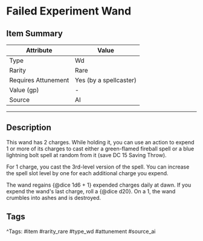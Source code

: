 # Failed Experiment Wand

## Item Summary

| Attribute            | Value                        |
|----------------------|------------------------------|
| Type                 | Wd |
| Rarity               | Rare             |
| Requires Attunement  | Yes (by a spellcaster)                |
| Value (gp)           | -    |
| Source               | AI |

---

## Description

This wand has 2 charges. While holding it, you can use an action to expend 1 or more of its charges to cast either a green-flamed fireball spell or a blue lightning bolt spell at random from it (save DC 15 Saving Throw).

For 1 charge, you cast the 3rd-level version of the spell. You can increase the spell slot level by one for each additional charge you expend.

The wand regains {@dice 1d6 + 1} expended charges daily at dawn. If you expend the wand's last charge, roll a {@dice d20}. On a 1, the wand crumbles into ashes and is destroyed.

## Tags

^Tags: #item #rarity_rare #type_wd #attunement #source_ai